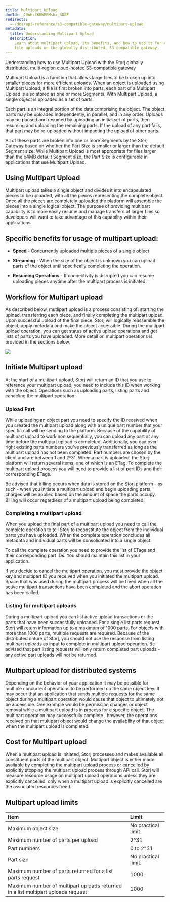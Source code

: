 ```yaml
---
title: Multipart Upload
docId: _49AHstKRWMEMsbx_SQ8P
redirects:
  - /dcs/api-reference/s3-compatible-gateway/multipart-upload
metadata:
  title: Understanding Multipart Upload
  description:
    Learn about multipart upload, its benefits, and how to use it for efficient
    file uploads on the globally distributed, S3-compatible gateway.
---
```


Understanding how to use Multipart Upload with the Storj globally distributed, multi-region cloud-hosted S3-compatible gateway

Multipart Upload is a function that allows large files to be broken up into smaller pieces for more efficient uploads. When an object is uploaded using Multipart Upload, a file is first broken into parts, each part of a Multipart Upload is also stored as one or more Segments. With Multipart Upload, a single object is uploaded as a set of parts.

Each part is an integral portion of the data comprising the object. The object parts may be uploaded independently, in parallel, and in any order. Uploads may be paused and resumed by uploading an initial set of parts, then resuming and uploading the remaining parts. If the upload of any part fails, that part may be re-uploaded without impacting the upload of other parts.

All of these parts are broken into one or more Segments by the Storj Gateway based on whether the Part Size is smaller or larger than the default Segment size. While Multipart Upload is most appropriate for files larger than the 64MB default Segment size, the Part Size is configurable in applications that use Multipart Upload.

## Using Multipart Upload

Multipart upload takes a single object and divides it into encapsulated pieces to be uploaded, with all the pieces representing the complete object. Once all the pieces are completely uploaded the platform will assemble the pieces into a single logical object. The purpose of providing multipart capability is to more easily resume and manage transfers of larger files so developers will want to take advantage of this capability within their applications.

## Specific benefits for usage of multipart upload:

- **Speed** - Concurrently uploaded multiple pieces of a single object

- **Streaming** - When the size of the object is unknown you can upload parts of the object until specifically completing the operation.

- **Resuming Operations** - If connectivity is disrupted you can resume uploading pieces anytime after the multipart process is initiated.

## Workflow for Multipart upload

As described below, mutlipart upload is a process consisting of: starting the upload, transferring each piece, and finally completing the multipart upload. Upon successful upload of the final piece, Storj will logically reassemble the object, apply metadata and make the object accessible. During the multipart upload operation, you can get status of active upload operations and get lists of parts you have uploaded. More detail on multipart operations is provided in the sections below.

![](https://link.storjshare.io/raw/jua7rls6hkx5556qfcmhrqed2tfa/docs/images/9qF0Kk8WCViIQLFoL5pZD_storj.png)

## Initiate Multipart upload

At the start of a multipart upload, Storj will return an ID that you use to reference your multipart upload; you need to include this ID when working with the object. Operations such as uploading parts, listing parts and canceling the multipart operation.

### Upload Part

While uploading an object part you need to specify the ID received when you created the multipart upload along with a unique part number that your specific call will be sending to the platform. Because of the capability of multipart upload to work non sequentially, you can upload any part at any time before the multipart upload is completed. Additionally, you can over right existing parts numbers you've previously transferred as long as the multipart upload has not been completed. Part numbers are chosen by the client and are between 1 and 2^31. When a part is uploaded, the Storj platform will return several items, one of which is an ETag. To complete the multipart upload process you will need to provide a list of part IDs and their corresponding ETags.

Be advised that billing occurs when data is stored on the Storj platform - as such - when you initiate a multipart upload and begin uploading parts, charges will be applied based on the amount of space the parts occupy. Billing will occur regardless of a multipart upload being completed.

### Completing a multipart upload

When you upload the final part of a multipart upload you need to call the complete operation to tell Storj to reconstitute the object from the individual parts you have uploaded. When the complete operation concludes all metadata and individual parts will be consolidated into a single object.

To call the complete operation you need to provide the list of ETags and their corresponding part IDs. You should maintain this list in your application.

If you decide to cancel the multipart operation, you must provide the object key and multipart ID you received when you initiated the multipart upload. Space that was used during the multipart process will be freed when all the active multipart transactions have been completed and the abort operation has been called.

### Listing for multipart uploads

During a multipart upload you can list active upload transactions or the parts that have been successfully uploaded. For a single list parts request, Storj will return information up to a maximum of 1000 parts. For objects with more than 1000 parts, multiple requests are required. Because of the distributed nature of Storj, you should not use the response from listing multipart uploads as input to complete in multipart upload operation. Be advised that part listing requests will only return completed part uploads - any active part uploads will not be returned.

## Multipart upload for distributed systems

Depending on the behavior of your application it may be possible for multiple concurrent operations to be performed on the same object key. It may occur that an application that sends multiple requests for the same object during a multipart operation would cause that object to ultimately not be accessible. One example would be permission changes or object removal while a multipart upload is in process for a specific object. The multipart operation may successfully complete , however, the operations received on that multipart object would change the availability of that object when the multipart upload is completed.

## Cost for Multipart upload

When a multipart upload is initiated, Storj processes and makes available all constituent parts of the multipart object. Multipart object is either made available by completing the multipart upload process or cancelled by explicitly stopping the multipart upload process through API call. Storj will measure resource usage on multipart upload operations unless they are explicitly cancelled. only when a multipart upload is explicitly cancelled are the associated resources freed.

## Multipart upload limits

| **Item**                                                                         | **Limit**           |
| :------------------------------------------------------------------------------- | :------------------ |
| Maximum object size                                                              | No practical limit. |
| Maximum number of parts per upload                                               | 2^31                |
| Part numbers                                                                     | 0 to 2^31           |
| Part size                                                                        | No practical limit. |
| Maximum number of parts returned for a list parts request                        | 1000                |
| Maximum number of multipart uploads returned in a list multipart uploads request | 1000                |
